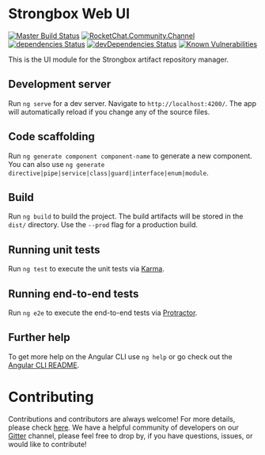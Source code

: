 # Strongbox Web UI
[![Master Build Status](https://jenkins.carlspring.org/buildStatus/icon?job=/strongbox/builds/strongbox-web-ui/master)](https://jenkins.carlspring.org/blue/organizations/jenkins/strongbox%2Fbuilds%2Fstrongbox-web-ui/activity/?branch=master)
[![RocketChat.Community.Channel](https://chat.carlspring.org/images/join-chat.svg)](https://chat.carlspring.org/channel/community)
[![dependencies Status](https://david-dm.org/strongbox/strongbox-web-ui/status.svg)](https://david-dm.org/strongbox/strongbox-web-ui)
[![devDependencies Status](https://david-dm.org/strongbox/strongbox-web-ui/dev-status.svg)](https://david-dm.org/strongbox/strongbox-web-ui?type=dev)
[![Known Vulnerabilities](https://snyk.io/test/github/strongbox/strongbox-web-ui/badge.svg?targetFile=package.json)](https://snyk.io/test/github/strongbox/strongbox-web-ui?targetFile=package.json)  


This is the UI module for the Strongbox artifact repository manager.

## Development server

Run `ng serve` for a dev server. Navigate to `http://localhost:4200/`. The app will automatically reload if you change any of the source files.

## Code scaffolding

Run `ng generate component component-name` to generate a new component. You can also use `ng generate directive|pipe|service|class|guard|interface|enum|module`.

## Build

Run `ng build` to build the project. The build artifacts will be stored in the `dist/` directory. Use the `--prod` flag for a production build.

## Running unit tests

Run `ng test` to execute the unit tests via [Karma](https://karma-runner.github.io).

## Running end-to-end tests

Run `ng e2e` to execute the end-to-end tests via [Protractor](http://www.protractortest.org/).

## Further help

To get more help on the Angular CLI use `ng help` or go check out the [Angular CLI README](https://github.com/angular/angular-cli/blob/master/README.md).

# Contributing
Contributions and contributors are always welcome! For more details, please check [here](https://github.com/strongbox/strongbox/blob/master/CONTRIBUTING.md). We have a helpful community of developers on our [Gitter](https://gitter.im/strongbox/strongbox) channel, please feel free to drop by, if you have questions, issues, or would like to contribute!
